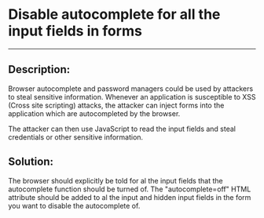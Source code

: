 # Disable autocomplete for all the input fields in forms
-------

## Description:

Browser autocomplete and password managers could be used by attackers to steal sensitive
information. Whenever an application is susceptible to XSS (Cross site scripting) attacks,
the attacker can inject forms into the application which are autocompleted by the browser.

The attacker can then use JavaScript to read the input fields and steal credentials or
other sensitive information.

## Solution:

The browser should explicitly be told for al the input fields that the autocomplete function
should be turned of. The "autocomplete=off" HTML attribute should be added to al the input and
hidden input fields in the form you want to disable the autocomplete of.

